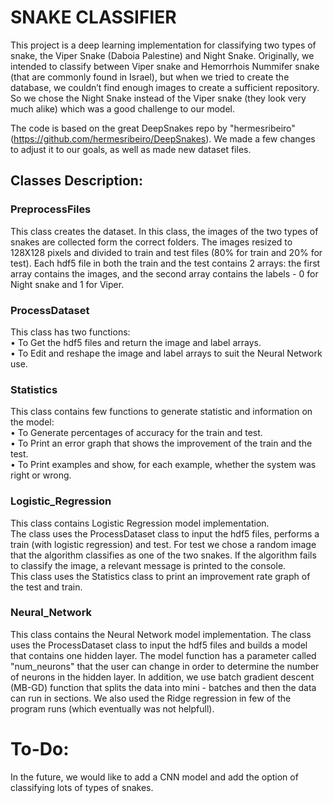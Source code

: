 # SNAKE CLASSIFIER
This project is a deep learning implementation for classifying two types of snake, the Viper Snake (Daboia Palestine)
and Night Snake. Originally, we intended to classify between Viper snake and Hemorrhois Nummifer snake 
(that are commonly found in Israel), but when we tried to create the database, we couldn’t find enough images to create a sufficient repository.
So we chose the Night Snake instead of the Viper snake (they look very much alike) which was a good challenge to our model.

The code is based on the great DeepSnakes repo by "hermesribeiro" (https://github.com/hermesribeiro/DeepSnakes).
We made a few changes to adjust it to our goals, as well as made new dataset files.

## Classes Description:
  ### PreprocessFiles 
This class creates the dataset. In this class, the images of the two types of snakes are collected form the correct folders. The images resized to 128X128 pixels and divided to train and test files (80% for train and 20% for test). Each hdf5 file in both the train and the test contains 2 arrays: the first array contains the images, and the second array contains the labels - 0 for Night snake and 1 for Viper.

### ProcessDataset
This class has two functions:   
•	To Get the hdf5 files and return the image and label arrays.    
•	To Edit and reshape the image and label arrays to suit the Neural Network use.

### Statistics
This class contains few functions to generate statistic and information on the model:  
•	To Generate percentages of accuracy for the train and test.  
•	To Print an error graph that shows the improvement of the train and the test.  
•	To Print examples and show, for each example, whether the system was right or wrong.

### Logistic_Regression
This class contains Logistic Regression model implementation.  
The class uses the ProcessDataset class to input the hdf5 files, performs a train (with logistic regression) and test. For test we chose a random image that the algorithm classifies as one of the two snakes. If the algorithm fails to classify the image, a relevant message is printed to the console.  
This class uses the Statistics class to print an improvement rate graph of the test and train.


### Neural_Network
This class contains the Neural Network model implementation.
The class uses the ProcessDataset class to input the hdf5 files and builds a model that contains one hidden layer. The model function has a parameter called "num_neurons" that the user can change in order to determine the number of neurons in the hidden layer.
In addition, we use batch gradient descent (MB-GD) function that splits the data into mini - batches and then the data can run in sections.
We also used the Ridge regression in few of the program runs (which eventually was not helpfull).




# To-Do:
In the future, we would like to add a CNN model and add the option of classifying lots of types of snakes.


